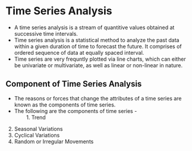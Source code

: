 # Time Series Analysis

* A time series analysis is a stream of quantitive values obtained at successive time intervals.
* Time series analysis is a statistical method to analyze the past data within a given duration of time to forecast the future. It comprises of ordered sequence of data at equally spaced interval.
* Time series are very frequntly plotted via line charts, which can either be univariate or multivariate, as well as linear or non-linear in nature.


## Component of Time Series Analysis
* The reasons or forces that change the attributes of a time series are known as the components of time series.
* The following are the components of time series - <br>
&emsp;&emsp; 1. Trend 
2. Seasonal Variations 
3. Cyclical Variations
4. Random or Irregular Movements
